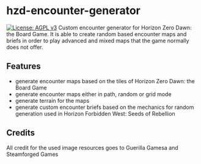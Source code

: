 # hzd-encounter-generator
[![License: AGPL v3](https://img.shields.io/badge/License-AGPL_v3-blue.svg)](https://www.gnu.org/licenses/agpl-3.0)
Custom encounter generator for Horizon Zero Dawn: the Board Game. It is able to create random based encounter maps and briefs in order to play advanced and mixed maps that the game normally does not offer.

## Features

- generate encounter maps based on the tiles of Horizon Zero Dawn: the Board Game
- generate encounter maps either in path, random or grid mode
- generate terrain for the maps
- generate custom encounter briefs based on the mechanics for random generation used in Horizon Forbidden West: Seeds of Rebellion

## Credits

All credit for the used image resources goes to Guerilla Gamesa and Steamforged Games
